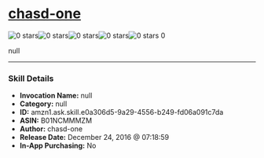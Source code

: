 # [chasd-one](http://alexa.amazon.com/#skills/amzn1.ask.skill.e0a306d5-9a29-4556-b249-fd06a091c7da)
![0 stars](../../images/ic_star_border_black_18dp_1x.png)![0 stars](../../images/ic_star_border_black_18dp_1x.png)![0 stars](../../images/ic_star_border_black_18dp_1x.png)![0 stars](../../images/ic_star_border_black_18dp_1x.png)![0 stars](../../images/ic_star_border_black_18dp_1x.png) 0

null

***

### Skill Details

* **Invocation Name:** null
* **Category:** null
* **ID:** amzn1.ask.skill.e0a306d5-9a29-4556-b249-fd06a091c7da
* **ASIN:** B01NCMMMZM
* **Author:** chasd-one
* **Release Date:** December 24, 2016 @ 07:18:59
* **In-App Purchasing:** No
